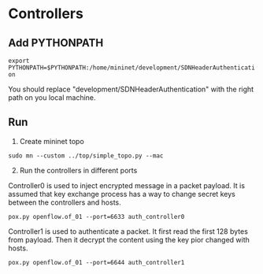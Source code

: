# Controllers

## Add PYTHONPATH
`export PYTHONPATH=$PYTHONPATH:/home/mininet/development/SDNHeaderAuthentication`

You should replace "development/SDNHeaderAuthentication" with the right path on you local machine.

## Run
1. Create mininet topo

`sudo mn --custom ../top/simple_topo.py --mac`

2. Run the controllers in different ports

Controller0 is used to inject encrypted message in a packet payload. It is assumed that key exchange process has a way to change secret keys between the controllers and hosts.

`pox.py openflow.of_01 --port=6633 auth_controller0`

Controller1 is used to authenticate a packet. It first read the first 128 bytes from payload. Then it decrypt the content using the key pior changed with hosts.

`pox.py openflow.of_01 --port=6644 auth_controller1`

